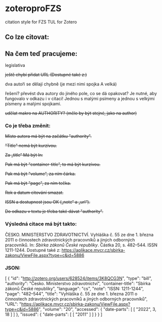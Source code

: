 # zoteroproFZS

citation style for FZS TUL for Zotero

## Co lze citovat:

## Na čem teď pracujeme:

legislativa

~~ještě chybí přidat URL (Dostupné také z:)~~

dva autoři se dělají chybně (je mezi nimi spojka A velká)

řešení? převést dva autory do jiného pole, co se dá opakovat? Je nutné, aby fungovalo v odkazu i v citaci! Jednou s malými psímeny a jednou s velkými písmeny a malými spojkami. 

~~udělat makro na AUTHORITY? (mělo by být stejné, jako na author)~~

### Co je třeba změnit:

~~Místo autora má být na začátku "authority".~~

~~"Title" nemá být kurzívou.~~

~~Za „title“ Má být In:~~

~~Pak má být "container-title", to má být kurzívou.~~

~~Pak má být "volume", za ním čárka.~~

~~Pak má být "page", za ním tečka.~~

~~Rok a datum citování smazat.~~

~~ISSN a dostupnost jsou OK („note“ a „url“).~~

~~Do odkazu v textu je třeba také dávat "authority".~~

### Výsledná citace má být takto:

ČESKO. MINISTERSTVO ZDRAVOTNICTVÍ. Vyhláška č. 55 ze dne 1. března 2011 o činnostech zdravotnických pracovníků a jiných odborných pracovníků. In: *Sbírka zákonů České republiky*. Částka 20, s. 482–544. ISSN 1211-1244. Dostupné také z:
https://aplikace.mvcr.cz/sbirka-zakonu/ViewFile.aspx?type=c&id=5886

### JSON:

[
    {
        "id": "http://zotero.org/users/628524/items/3K8QCG3N",
        "type": "bill",
        "authority": "Česko. Ministerstvo zdravotnictví",
        "container-title": "Sbírka zákonů České republiky",
        "language": "cs",
        "note": "ISSN: 1211-1244",
        "page": "482–544",
        "title": "Vyhláška č. 55 ze dne 1. března 2011 o činnostech zdravotnických pracovníků a jiných odborných pracovníků",
        "URL": "https://aplikace.mvcr.cz/sbirka-zakonu/ViewFile.aspx?type=c&id=5886",
        "volume": "20",
        "accessed": {
            "date-parts": [
                [
                    "2022",
                    3,
                    18
                ]
            ]
        },
        "issued": {
            "date-parts": [
                [
                    "2011"
                ]
            ]
        }
    }
]